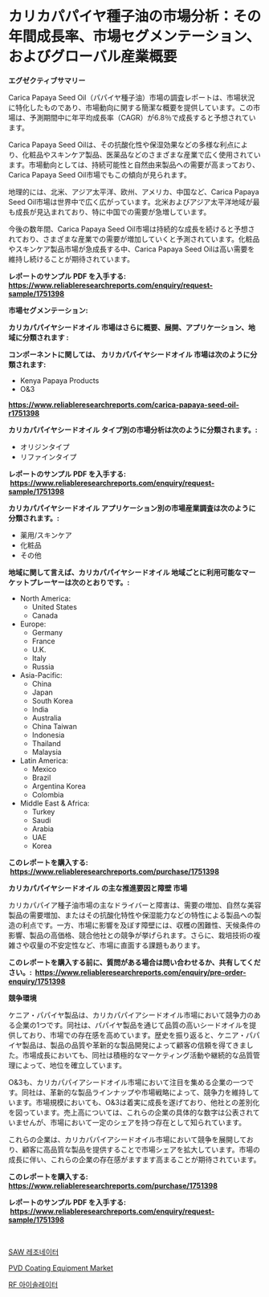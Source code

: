 <p><h1>カリカパパイヤ種子油の市場分析：その年間成長率、市場セグメンテーション、およびグローバル産業概要</h1></p><p><strong>エグゼクティブサマリー</strong></p>
<p><p>Carica Papaya Seed Oil（パパイヤ種子油）市場の調査レポートは、市場状況に特化したものであり、市場動向に関する簡潔な概要を提供しています。この市場は、予測期間中に年平均成長率（CAGR）が6.8％で成長すると予想されています。 </p><p>Carica Papaya Seed Oilは、その抗酸化性や保湿効果などの多様な利点により、化粧品やスキンケア製品、医薬品などのさまざまな産業で広く使用されています。市場動向としては、持続可能性と自然由来製品への需要が高まっており、Carica Papaya Seed Oil市場でもこの傾向が見られます。 </p><p>地理的には、北米、アジア太平洋、欧州、アメリカ、中国など、Carica Papaya Seed Oil市場は世界中で広く広がっています。北米およびアジア太平洋地域が最も成長が見込まれており、特に中国での需要が急増しています。 </p><p>今後の数年間、Carica Papaya Seed Oil市場は持続的な成長を続けると予想されており、さまざまな産業での需要が増加していくと予測されています。化粧品やスキンケア製品市場が急成長する中、Carica Papaya Seed Oilは高い需要を維持し続けることが期待されています。</p></p>
<p><strong>レポートのサンプル PDF を入手する: <a href="https://www.reliableresearchreports.com/enquiry/request-sample/1751398">https://www.reliableresearchreports.com/enquiry/request-sample/1751398</a></strong></p>
<p><strong>市場セグメンテーション:</strong></p>
<p><strong> カリカパパイヤシードオイル 市場はさらに概要、展開、アプリケーション、地域に分類されます :</strong></p>
<p><strong>コンポーネントに関しては、 カリカパパイヤシードオイル 市場は次のように分類されます: &nbsp;</strong></p>
<p><ul><li>Kenya Papaya Products</li><li>O&3</li></ul></p>
<p><strong><a href="https://www.reliableresearchreports.com/carica-papaya-seed-oil-r1751398">https://www.reliableresearchreports.com/carica-papaya-seed-oil-r1751398</a></strong></p>
<p><strong> カリカパパイヤシードオイル タイプ別の市場分析は次のように分類されます。:</strong></p>
<p><ul><li>オリジンタイプ</li><li>リファインタイプ</li></ul></p>
<p><strong>レポートのサンプル PDF を入手する: &nbsp;<a href="https://www.reliableresearchreports.com/enquiry/request-sample/1751398">https://www.reliableresearchreports.com/enquiry/request-sample/1751398</a></strong></p>
<p><strong> カリカパパイヤシードオイル アプリケーション別の市場産業調査は次のように分類されます。:</strong></p>
<p><ul><li>薬用/スキンケア</li><li>化粧品</li><li>その他</li></ul></p>
<p><strong>地域に関して言えば、カリカパパイヤシードオイル 地域ごとに利用可能なマーケットプレーヤーは次のとおりです。:</strong></p>
<p><ul>
    <li>
        North America:
        <ul>
            <li>United States</li>
            <li>Canada</li>
        </ul>
    </li>
    <li>
        Europe:
        <ul>
            <li>Germany</li>
            <li>France</li>
            <li>U.K.</li>
            <li>Italy</li>
            <li>Russia</li>
        </ul>
    </li>
    <li>
        Asia-Pacific:
        <ul>
            <li>China</li>
            <li>Japan</li>
            <li>South Korea</li>
            <li>India</li>
            <li>Australia</li>
            <li>China Taiwan</li>
            <li>Indonesia</li>
            <li>Thailand</li>
            <li>Malaysia</li>
        </ul>
    </li>
    <li>
        Latin America:
        <ul>
            <li>Mexico</li>
            <li>Brazil</li>
            <li>Argentina Korea</li>
            <li>Colombia</li>
        </ul>
    </li>
    <li>
        Middle East & Africa:
        <ul>
            <li>Turkey</li>
            <li>Saudi</li>
            <li>Arabia</li>
            <li>UAE</li>
            <li>Korea</li>
        </ul>
    </li>
    </ul></p>
<p><strong>このレポートを購入する: &nbsp;<a href="https://www.reliableresearchreports.com/purchase/1751398">https://www.reliableresearchreports.com/purchase/1751398</a></strong></p>
<p><strong>カリカパパイヤシードオイル の主な推進要因と障壁 市場</strong></p>
<p><p>カリカパパイア種子油市場の主なドライバーと障害は、需要の増加、自然な美容製品の需要増加、またはその抗酸化特性や保湿能力などの特性による製品への製造の利点です。一方、市場に影響を及ぼす障壁には、収穫の困難性、天候条件の影響、製品の高価格、競合他社との競争が挙げられます。さらに、栽培技術の複雑さや収量の不安定性など、市場に直面する課題もあります。</p></p>
<p><strong>このレポートを購入する前に、質問がある場合は問い合わせるか、共有してください。:&nbsp; <a href="https://www.reliableresearchreports.com/enquiry/pre-order-enquiry/1751398">https://www.reliableresearchreports.com/enquiry/pre-order-enquiry/1751398</a></strong></p>
<p><strong>競争環境</strong></p>
<p><p>ケニア・パパイヤ製品は、カリカパパイアシードオイル市場において競争力のある企業の1つです。同社は、パパイヤ製品を通じて品質の高いシードオイルを提供しており、市場での存在感を高めています。歴史を振り返ると、ケニア・パパイヤ製品は、製品の品質や革新的な製品開発によって顧客の信頼を得てきました。市場成長においても、同社は積極的なマーケティング活動や継続的な品質管理によって、地位を確立しています。</p><p>O&3も、カリカパパイアシードオイル市場において注目を集める企業の一つです。同社は、革新的な製品ラインナップや市場戦略によって、競争力を維持しています。市場規模においても、O&3は着実に成長を遂げており、他社との差別化を図っています。売上高については、これらの企業の具体的な数字は公表されていませんが、市場において一定のシェアを持つ存在として知られています。</p><p>これらの企業は、カリカパパイアシードオイル市場において競争を展開しており、顧客に高品質な製品を提供することで市場シェアを拡大しています。市場の成長に伴い、これらの企業の存在感がますます高まることが期待されています。</p></p>
<p><strong>このレポートを購入する: &nbsp; <a href="https://www.reliableresearchreports.com/purchase/1751398">https://www.reliableresearchreports.com/purchase/1751398</a></strong></p>
<p><strong>レポートのサンプル PDF を入手する: &nbsp;<a href="https://www.reliableresearchreports.com/enquiry/request-sample/1751398">https://www.reliableresearchreports.com/enquiry/request-sample/1751398</a></strong><strong></strong></p>
<p>&nbsp;</p>
<p><p><a href="https://github.com/royErdmtyan906778/Market-Research-Report-List-1/blob/main/279070721472.md">SAW 레조네이터</a></p><p><a href="https://github.com/kathiaseamanalvaradovlprc2h/Market-Research-Report-List-2/blob/main/pvd-coating-equipment-market.md">PVD Coating Equipment Market</a></p><p><a href="https://github.com/Maeennan456456/Market-Research-Report-List-1/blob/main/289847121462.md">RF 아이솔레이터</a></p></p>